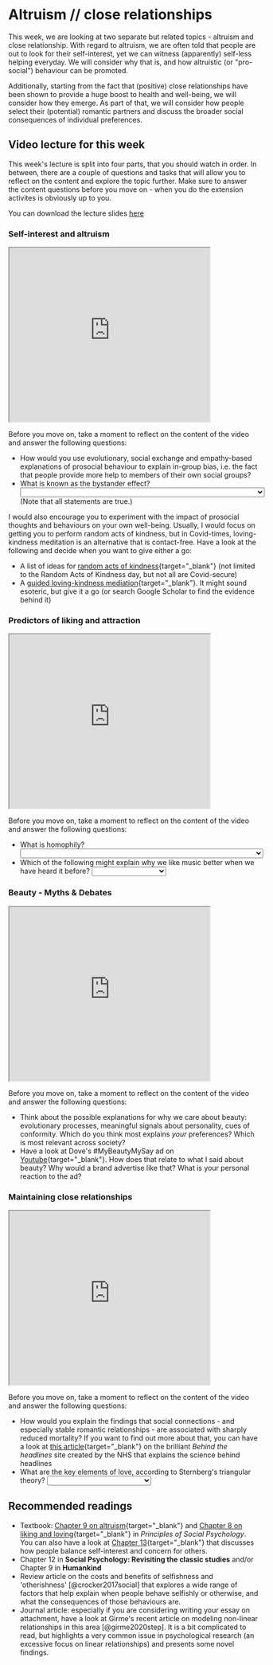 # Altruism // close relationships

This week, we are looking at two separate but related topics - altruism and close relationship. With regard
to altruism, we are often told that people are out to look for their self-interest, yet we can witness (apparently)
self-less helping everyday. We will consider why that is, and how altruistic (or "pro-social") behaviour can be promoted.

Additionally, starting from the fact that (positive) close relationships have been shown to provide a huge boost to 
health and well-being, we will consider how they emerge. As part of that, we will consider how people select their 
(potential) romantic partners and discuss the broader social consequences of individual preferences.

## Video lecture for this week

This week's lecture is split into four parts, that you should watch in order. In between, there are a couple of questions and tasks that will allow you to reflect on the content and explore the topic further. Make sure to answer the content questions before you move on - when you do the extension activites is obviously up to you.

You can download the lecture slides <a href="./files/Lecture_4_-_altruism_and_attraction.pptx">here</a>

### Self-interest and altruism

<iframe src=" https://www.youtube.com/embed/j9Ayjgz3UtA?rel=0&modestbranding=1&loop=1 " allowfullscreen width=80% height=350></iframe>

Before you move on, take a moment to reflect on the content of the video and answer the following questions:

- How would you use evolutionary, social exchange and empathy-based explanations of prosocial behaviour to explain in-group bias, i.e. the fact that people provide more help to members of their own social groups?
- What is known as the bystander effect? <select class='webex-solveme' data-answer='["Often, individuals help less when there are many other potential helpers around"]'> <option></option> <option>Often, individuals help less when there are many other potential helpers around</option> <option>Bystanders intervened in 90% of observed public conflicts</option> <option>Competing priorities - such as being in a hurry - reduce the likelihood of helping</option></select> (Note that all statements are true.)

I would also encourage you to experiment with the impact of prosocial thoughts and behaviours on your own well-being. Usually, I would focus on getting you to perform random acts of kindness, but in Covid-times, loving-kindness meditation is an alternative that is contact-free. Have a look at the following and decide when you want to give either a go:

- A list of ideas for [random acts of kindness](https://www.randomactsofkindness.org/the-kindness-blog/2943-50-kindness-ideas-for-random-acts-of-kindness-day){target="_blank"} (not limited to the Random Acts of Kindness day, but not all are Covid-secure)
- A [guided loving-kindness mediation](https://youtu.be/sz7cpV7ERsM){target="_blank"}. It might sound esoteric, but give it a go (or search Google Scholar to find the evidence behind it)

### Predictors of liking and attraction

<iframe src=" https://www.youtube.com/embed/3JGV4u9kHcg?rel=0&modestbranding=1&loop=1 " allowfullscreen width=80% height=350></iframe>

Before you move on, take a moment to reflect on the content of the video and answer the following questions:

- What is homophily? <select class='webex-solveme' data-answer='["The tendency to prefer friends and potential partners who are similar to oneself"]'> <option></option> <option>A preference for same-sex partners</option> <option>The tendency to marry in-group members</option> <option>The tendency to prefer friends and potential partners who are similar to oneself</option></select>
- Which of the following might explain why we like music better when we have heard it before? <select class='webex-solveme' data-answer='["Mere exposure"]'> <option></option> <option>Reciprocity</option> <option>Mere exposure</option> <option>Personal preferences</option></select>

### Beauty - Myths & Debates

<iframe src=" https://www.youtube.com/embed/MnHqJquC_3w?rel=0&modestbranding=1&loop=1 " allowfullscreen width=80% height=350></iframe>

Before you move on, take a moment to reflect on the content of the video and answer the following questions:

- Think about the possible explanations for why we care about beauty: evolutionary processes, meaningful signals about personality, cues of conformity. Which do you think most explains *your* preferences? Which is most relevant across society?
- Have a look at Dove's #MyBeautyMySay ad on [Youtube](https://youtu.be/_XOa7zVqxA4){target="_blank"}. How does that relate to what I said about beauty? Why would a brand advertise like that? What is your personal reaction to the ad?  

### Maintaining close relationships 

<iframe src=" https://www.youtube.com/embed/Bhiv1MtV4uE?rel=0&modestbranding=1&loop=1 " allowfullscreen width=80% height=350></iframe>

Before you move on, take a moment to reflect on the content of the video and answer the following questions:

- How would you explain the findings that social connections - and especially stable romantic relationships - are associated with sharply reduced mortality? If you want to find out more about that, you can have a look at [this article](https://www.nhs.uk/news/mental-health/loneliness-increases-risk-of-premature-death/){target="_blank"} on the brilliant *Behind the headlines* site created by the NHS that explains the science behind headlines
- What are the key elements of love, according to Sternberg's triangular theory? <select class='webex-solveme' data-answer='["Intimacy, Passion, Commitment"]'> <option></option> <option>Liking, Exposure, Similarity</option> <option>Intimacy, Passion, Commitment</option> <option>Values, Trust, Empathy</option></select>


## Recommended readings

* Textbook: [Chapter 9 on altruism](https://open.lib.umn.edu/socialpsychology/part/chapter-9-helping-and-altruism/){target="_blank"} and [Chapter 8 on liking and loving](https://open.lib.umn.edu/socialpsychology/part/chapter-8-liking-and-loving/){target="_blank"} in *Principles of Social Psychology*. 
You can also have a look at [Chapter 13](https://open.lib.umn.edu/socialpsychology/part/chapter-13-competition-and-cooperation-in-our-social-worlds/){target="_blank"} that discusses how people balance self-interest and concern for others.
* Chapter 12 in **Social Psychology: Revisiting the classic studies** and/or Chapter 9 in **Humankind**
* Review article on the costs and benefits of selfishness and 'otherishness' [@crocker2017social] that explores a wide range of factors that help explain when people behave selfishly or otherwise, and what the consequences of those behaviours are.
* Journal article: especially if you are considering writing your essay on attachment, have a look at Girme's recent article on modeling non-linear relationships in this area [@girme2020step]. It is a bit complicated to read, but highlights a very common issue in psychological research (an excessive focus on linear relationships) and presents some novel findings. 
